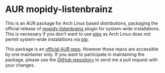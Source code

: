 # AUR mopidy-listenbrainz

This is an AUR package for Arch Linux based distributions,
packaging the official release of
[mopidy-listenbrainz](https://github.com/suaviloquence/mopidy-listenbrainz)
plugin for system-wide installations.
This is necessary if you don't want to use
[pipx](https://github.com/pypa/pipx)
as Arch Linux does not permit system-wide instalaltions via
[pip](https://pip.pypa.io/).

This package is an
[official AUR repo](https://aur.archlinux.org/cgit/aur.git/?h=mopidy-listenbrainz).
However those repos are accessible by one maintainer only.
If you want to participate in maintaining the package,
please use the
[GitHub repository](https://github.com/pygospa/aur_mopidy-listenbrainz)
to send me a pull request with your changes.

